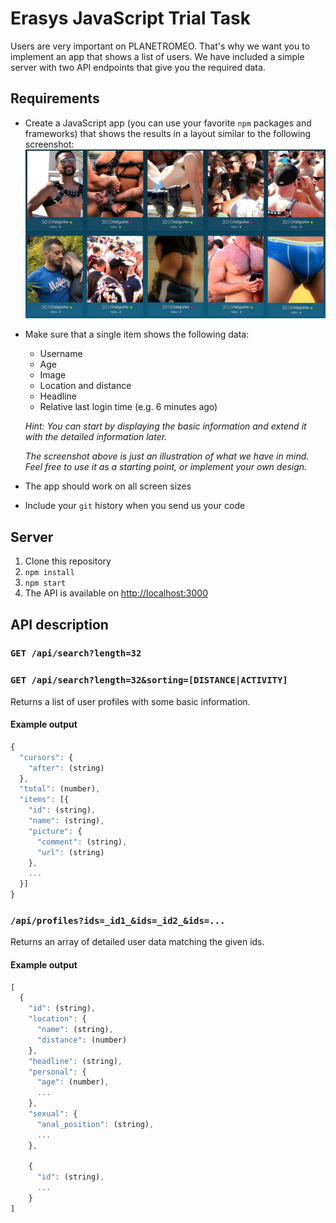 # Erasys JavaScript Trial Task
Users are very important on PLANETROMEO. That's why we want you to implement an app that shows a list of users. We have included a simple server with two API endpoints that give you the required data.

## Requirements
- Create a JavaScript app (you can use your favorite `npm` packages and frameworks) that shows the results in a layout similar to the following screenshot:
![](./data/mockup.jpg)

- Make sure that a single item shows the following data:
  - Username
  - Age
  - Image
  - Location and distance
  - Headline
  - Relative last login time (e.g. 6 minutes ago)

  *Hint: You can start by displaying the basic information and extend  it with the detailed information later.*

  *The screenshot above is just an illustration of what we have in mind. Feel free to use it as a starting point, or implement your own design.*

- The app should work on all screen sizes
- Include your `git` history when you send us your code

## Server
1. Clone this repository
2. `npm install`
3. `npm start`
4. The API is available on [http://localhost:3000](http://localhost:3000)

## API description
### `GET /api/search?length=32`
### `GET /api/search?length=32&sorting=[DISTANCE|ACTIVITY]`
Returns a list of user profiles with some basic information.

#### Example output
```javascript
{
  "cursors": {
    "after": (string)
  },
  "total": (number),
  "items": [{
    "id": (string),
    "name": (string),
    "picture": {
      "comment": (string),
      "url": (string)
    },
    ...
  }]
}
```

### `/api/profiles?ids=_id1_&ids=_id2_&ids=...`
Returns an array of detailed user data matching the given ids.

#### Example output
```javascript
[
  {
    "id": (string),
    "location": {
      "name": (string),
      "distance": (number)
    },
    "headline": (string),
    "personal": {
      "age": (number),
      ...
    },
    "sexual": {
      "anal_position": (string),
      ...
    },

    {
      "id": (string),
      ...
    }
]
```
